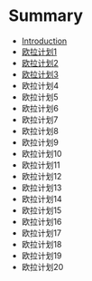 # Summary

* [Introduction](README.md)
* [欧拉计划1](ou-la-ji-hua-1.md)
* [欧拉计划2](ou-la-ji-hua-2.md)
* [欧拉计划3](ou-la-ji-hua-3.md)
* 欧拉计划4
* 欧拉计划5
* 欧拉计划6
* 欧拉计划7
* 欧拉计划8
* 欧拉计划9
* 欧拉计划10
* 欧拉计划11
* 欧拉计划12
* 欧拉计划13
* 欧拉计划14
* 欧拉计划15
* 欧拉计划16
* 欧拉计划17
* 欧拉计划18
* 欧拉计划19
* 欧拉计划20

